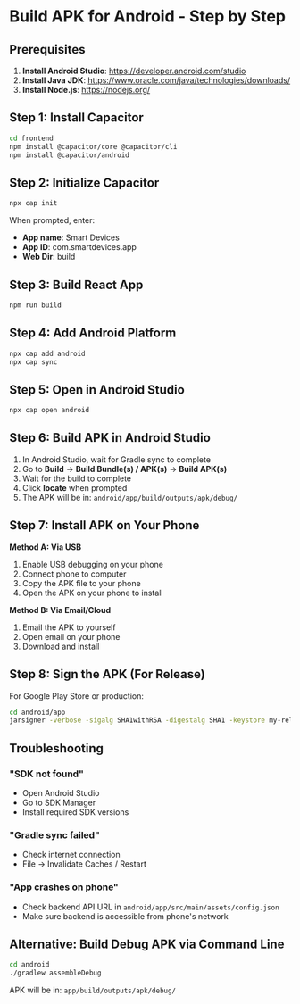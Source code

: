 # Build APK for Android - Step by Step

## Prerequisites

1. **Install Android Studio**: https://developer.android.com/studio
2. **Install Java JDK**: https://www.oracle.com/java/technologies/downloads/
3. **Install Node.js**: https://nodejs.org/

## Step 1: Install Capacitor

```bash
cd frontend
npm install @capacitor/core @capacitor/cli
npm install @capacitor/android
```

## Step 2: Initialize Capacitor

```bash
npx cap init
```

When prompted, enter:
- **App name**: Smart Devices
- **App ID**: com.smartdevices.app
- **Web Dir**: build

## Step 3: Build React App

```bash
npm run build
```

## Step 4: Add Android Platform

```bash
npx cap add android
npx cap sync
```

## Step 5: Open in Android Studio

```bash
npx cap open android
```

## Step 6: Build APK in Android Studio

1. In Android Studio, wait for Gradle sync to complete
2. Go to **Build** → **Build Bundle(s) / APK(s)** → **Build APK(s)**
3. Wait for the build to complete
4. Click **locate** when prompted
5. The APK will be in: `android/app/build/outputs/apk/debug/`

## Step 7: Install APK on Your Phone

**Method A: Via USB**
1. Enable USB debugging on your phone
2. Connect phone to computer
3. Copy the APK file to your phone
4. Open the APK on your phone to install

**Method B: Via Email/Cloud**
1. Email the APK to yourself
2. Open email on your phone
3. Download and install

## Step 8: Sign the APK (For Release)

For Google Play Store or production:

```bash
cd android/app
jarsigner -verbose -sigalg SHA1withRSA -digestalg SHA1 -keystore my-release-key.keystore app-release-unsigned.apk my-key-alias
```

## Troubleshooting

### "SDK not found"
- Open Android Studio
- Go to SDK Manager
- Install required SDK versions

### "Gradle sync failed"
- Check internet connection
- File → Invalidate Caches / Restart

### "App crashes on phone"
- Check backend API URL in `android/app/src/main/assets/config.json`
- Make sure backend is accessible from phone's network

## Alternative: Build Debug APK via Command Line

```bash
cd android
./gradlew assembleDebug
```

APK will be in: `app/build/outputs/apk/debug/`

